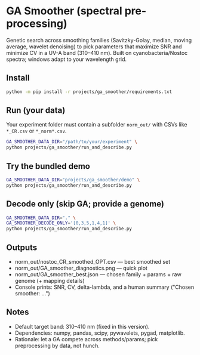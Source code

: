 # GA Smoother (spectral pre-processing)

Genetic search across smoothing families (Savitzky-Golay, median, moving average, wavelet denoising) to pick parameters that maximize SNR and minimize CV in a UV-A band (310–410 nm). Built on cyanobacteria/Nostoc spectra; windows adapt to your wavelength grid.

## Install
```bash
python -m pip install -r projects/ga_smoother/requirements.txt
```

## Run (your data)
Your experiment folder must contain a subfolder `norm_out/` with CSVs like `*_CR.csv` or `*_norm*.csv`.

```bash
GA_SMOOTHER_DATA_DIR="/path/to/your/experiment" \
python projects/ga_smoother/run_and_describe.py
```

## Try the bundled demo
```bash
GA_SMOOTHER_DATA_DIR="projects/ga_smoother/demo" \
python projects/ga_smoother/run_and_describe.py
```

## Decode only (skip GA; provide a genome)
```bash
GA_SMOOTHER_DATA_DIR="." \
GA_SMOOTHER_DECODE_ONLY='[0,3,5,1,4,1]' \
python projects/ga_smoother/run_and_describe.py
```

## Outputs
- norm_out/nostoc_CR_smoothed_OPT.csv — best smoothed set
- norm_out/GA_smoother_diagnostics.png — quick plot
- norm_out/GA_smoother_best.json — chosen family + params + raw genome (+ mapping details)
- Console prints: SNR, CV, delta-lambda, and a human summary ("Chosen smoother: ...")

## Notes
- Default target band: 310–410 nm (fixed in this version).
- Dependencies: numpy, pandas, scipy, pywavelets, pygad, matplotlib.
- Rationale: let a GA compete across methods/params; pick preprocessing by data, not hunch.
